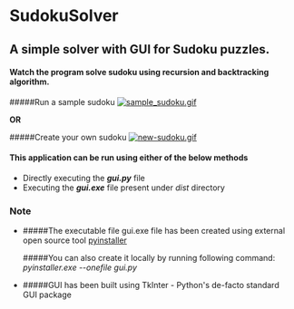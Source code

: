# SudokuSolver
## A simple solver with GUI for Sudoku puzzles.

#### Watch the program solve sudoku using recursion and backtracking algorithm. 


#####Run a sample sudoku
<a href="https://gifyu.com/image/Q2xz"><img src="https://s7.gifyu.com/images/sample_sudoku.gif" alt="sample_sudoku.gif" border="0" /></a>

<b>OR</b>

#####Create your own sudoku
<a href="https://gifyu.com/image/Q2sP"><img src="https://s7.gifyu.com/images/new-sudoku.gif" alt="new-sudoku.gif" border="0" /></a>

#### This application can be run using either of the below methods
- Directly executing the <b><i>gui.py</i></b> file
- Executing the <b><i>gui.exe</i></b> file present under <i>dist</i> directory
    
### Note
- #####The executable file gui.exe  file has been created using external open source tool <a href='http://www.pyinstaller.org/'>pyinstaller</a>

  #####You can also create it locally by running following command: <i>pyinstaller.exe --onefile gui.py</i>
  
- #####GUI has been built using TkInter - Python's de-facto standard GUI package
